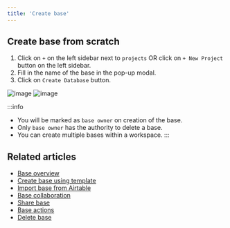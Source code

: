 ```yaml
---
title: 'Create base'
---
```



## Create base from scratch
1. Click on `+` on the left sidebar next to `projects` OR click on `+ New Project` button on the left sidebar.
2. Fill in the name of the base in the pop-up modal.
3. Click on `Create Database` button.


![image](/img/v2/create-base.png)
![image](/img/v2/create-base-2.png)

:::info
- You will be marked as `base owner` on creation of the base.
- Only `base owner` has the authority to delete a base.
- You can create multiple bases within a workspace.
:::
## Related articles
- [Base overview](/bases/base-overview)
- [Create base using template](/bases/create-base-using-template)
- [Import base from Airtable](/bases/import-base-from-airtable)
- [Base collaboration](/bases/base-collaboration)
- [Share base](/bases/share-base)
- [Base actions](/bases/actions-on-base)
- [Delete base](/bases/delete-base)